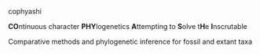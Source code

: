 cophyashi

**CO**ntinuous character **PHY**logenetics **A**ttempting to **S**olve t**H**e **I**nscrutable

Comparative methods and phylogenetic inference for fossil and extant taxa


